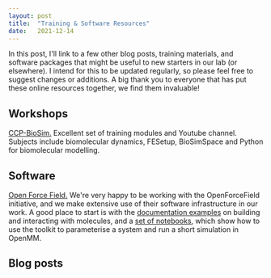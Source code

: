 ```yaml
---
layout: post
title:  "Training & Software Resources"
date:   2021-12-14
---
```


In this post, I'll link to a few other blog posts, training materials, and software packages that might be useful to new starters in our lab (or elsewhere). I intend for this to be updated regularly, so please feel free to suggest changes or additions. A big thank you to everyone that has put these online resources together, we find them invaluable!


## Workshops

[CCP-BioSim.][ccpbiosim] Excellent set of training modules and Youtube channel. Subjects include biomolecular dynamics, FESetup, BioSimSpace and Python for biomolecular modelling.



## Software

[Open Force Field.][openff] We're very happy to be working with the OpenForceField initiative, and we make extensive use of their software infrastructure in our work. A good place to start is with the [documentation examples][openff1] on building and interacting with molecules, and a [set of notebooks][openff2], which show how to use the toolkit to parameterise a system and run a short simulation in OpenMM.




## Blog posts




[ccpbiosim]: https://www.ccpbiosim.ac.uk/training
[openff]: https://openforcefield.org
[openff1]: https://open-forcefield-toolkit.readthedocs.io/en/0.10.1/users/molecule_cookbook.html
[openff2]: https://github.com/openforcefield/openff-toolkit/tree/master/examples#examples-using-smirnoff-with-the-toolkit
